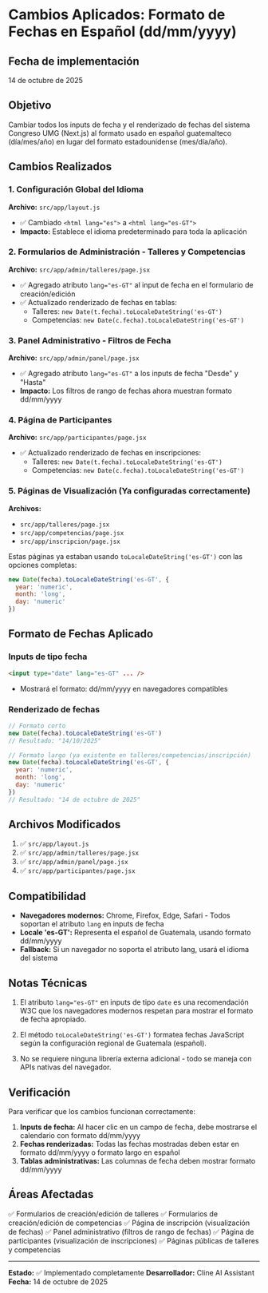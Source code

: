 # Cambios Aplicados: Formato de Fechas en Español (dd/mm/yyyy)

## Fecha de implementación
14 de octubre de 2025

## Objetivo
Cambiar todos los inputs de fecha y el renderizado de fechas del sistema Congreso UMG (Next.js) al formato usado en español guatemalteco (día/mes/año) en lugar del formato estadounidense (mes/día/año).

## Cambios Realizados

### 1. Configuración Global del Idioma
**Archivo:** `src/app/layout.js`
- ✅ Cambiado `<html lang="es">` a `<html lang="es-GT">`
- **Impacto:** Establece el idioma predeterminado para toda la aplicación

### 2. Formularios de Administración - Talleres y Competencias
**Archivo:** `src/app/admin/talleres/page.jsx`
- ✅ Agregado atributo `lang="es-GT"` al input de fecha en el formulario de creación/edición
- ✅ Actualizado renderizado de fechas en tablas:
  - Talleres: `new Date(t.fecha).toLocaleDateString('es-GT')`
  - Competencias: `new Date(c.fecha).toLocaleDateString('es-GT')`

### 3. Panel Administrativo - Filtros de Fecha
**Archivo:** `src/app/admin/panel/page.jsx`
- ✅ Agregado atributo `lang="es-GT"` a los inputs de fecha "Desde" y "Hasta"
- **Impacto:** Los filtros de rango de fechas ahora muestran formato dd/mm/yyyy

### 4. Página de Participantes
**Archivo:** `src/app/participantes/page.jsx`
- ✅ Actualizado renderizado de fechas en inscripciones:
  - Talleres: `new Date(t.fecha).toLocaleDateString('es-GT')`
  - Competencias: `new Date(c.fecha).toLocaleDateString('es-GT')`

### 5. Páginas de Visualización (Ya configuradas correctamente)
**Archivos:** 
- `src/app/talleres/page.jsx` 
- `src/app/competencias/page.jsx`
- `src/app/inscripcion/page.jsx`

Estas páginas ya estaban usando `toLocaleDateString('es-GT')` con las opciones completas:
```javascript
new Date(fecha).toLocaleDateString('es-GT', { 
  year: 'numeric', 
  month: 'long', 
  day: 'numeric' 
})
```

## Formato de Fechas Aplicado

### Inputs de tipo fecha
```html
<input type="date" lang="es-GT" ... />
```
- Mostrará el formato: dd/mm/yyyy en navegadores compatibles

### Renderizado de fechas
```javascript
// Formato corto
new Date(fecha).toLocaleDateString('es-GT')
// Resultado: "14/10/2025"

// Formato largo (ya existente en talleres/competencias/inscripción)
new Date(fecha).toLocaleDateString('es-GT', { 
  year: 'numeric', 
  month: 'long', 
  day: 'numeric' 
})
// Resultado: "14 de octubre de 2025"
```

## Archivos Modificados

1. ✅ `src/app/layout.js`
2. ✅ `src/app/admin/talleres/page.jsx`
3. ✅ `src/app/admin/panel/page.jsx`
4. ✅ `src/app/participantes/page.jsx`

## Compatibilidad

- **Navegadores modernos:** Chrome, Firefox, Edge, Safari - Todos soportan el atributo `lang` en inputs de fecha
- **Locale 'es-GT':** Representa el español de Guatemala, usando formato dd/mm/yyyy
- **Fallback:** Si un navegador no soporta el atributo lang, usará el idioma del sistema

## Notas Técnicas

1. El atributo `lang="es-GT"` en inputs de tipo `date` es una recomendación W3C que los navegadores modernos respetan para mostrar el formato de fecha apropiado.

2. El método `toLocaleDateString('es-GT')` formatea fechas JavaScript según la configuración regional de Guatemala (español).

3. No se requiere ninguna librería externa adicional - todo se maneja con APIs nativas del navegador.

## Verificación

Para verificar que los cambios funcionan correctamente:

1. **Inputs de fecha:** Al hacer clic en un campo de fecha, debe mostrarse el calendario con formato dd/mm/yyyy
2. **Fechas renderizadas:** Todas las fechas mostradas deben estar en formato dd/mm/yyyy o formato largo en español
3. **Tablas administrativas:** Las columnas de fecha deben mostrar formato dd/mm/yyyy

## Áreas Afectadas

✅ Formularios de creación/edición de talleres
✅ Formularios de creación/edición de competencias
✅ Página de inscripción (visualización de fechas)
✅ Panel administrativo (filtros de rango de fechas)
✅ Página de participantes (visualización de inscripciones)
✅ Páginas públicas de talleres y competencias

---

**Estado:** ✅ Implementado completamente
**Desarrollador:** Cline AI Assistant
**Fecha:** 14 de octubre de 2025

